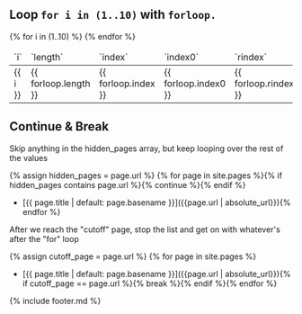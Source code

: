## Loop `for i in (1..10)` with `forloop.`

<table>
<thead>
<tr>
<td>`i`</td>
<td>`length`</td>
<td>`index`</td>
<td>`index0`</td>
<td>`rindex`</td>
<td>`rindex0`</td>
<td>`first`</td>
<td>`last`</td>
</tr>
</thead>
<tbody>
{% for i in (1..10) %}
<tr>
<td>{{ i }}</td>
<td>{{ forloop.length }}</td>
<td>{{ forloop.index }}</td>
<td>{{ forloop.index0 }}</td>
<td>{{ forloop.rindex }}</td>
<td>{{ forloop.rindex0 }}</td>
<td>{{ forloop.first }}</td>
<td>{{ forloop.last }}</td>
</tr>
{% endfor %}
</tbody>
</table>

## Continue & Break

Skip anything in the hidden_pages array, but keep looping over the rest of the values

{% assign hidden_pages = page.url %}
{% for page in site.pages %}{% if hidden_pages contains page.url %}{% continue %}{% endif %}
- [{{ page.title | default: page.basename }}]({{page.url | absolute_url}}){% endfor %}

After we reach the "cutoff" page, stop the list and get on with whatever's after the "for" loop

{% assign cutoff_page = page.url %}
{% for page in site.pages %}
- [{{ page.title | default: page.basename }}]({{page.url | absolute_url}}){% if cutoff_page == page.url %}{% break %}{% endif %}{% endfor %}

{% include footer.md %}
